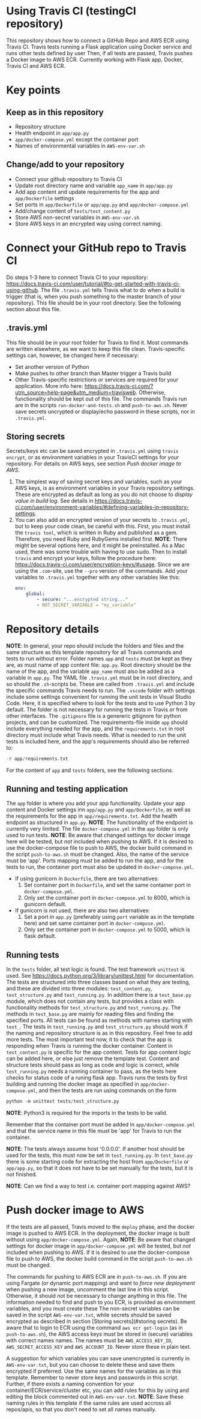 # Using Travis CI (testingCI repository)
This repository shows how to connect a GitHub Repo and AWS ECR using Travis CI. 
Travis tests running a Flask application using Docker service and runs other tests defined by user
Then, if all tests are passed, Travis pushes a Docker image to AWS ECR.
Currently working with Flask app, Docker, Travis CI and AWS ECR.

# Key points
## Keep as in this repository
- Repository structure
- Health endpoint in `app/app.py`
- `app/docker-compose.yml` except the container port
- Names of environmental variables in `AWS-env-var.sh`

## Change/add to your repository
- Connect your github repository to Travis CI
- Update root directory name and variable `app_name` in `app/app.py`
- Add app content and update requirements for the app and `app/Dockerfile` settings
- Set ports in `app/Dockerfile` or `app/app.py` and `app/docker-compose.yml`
- Add/change content of `tests/test_content.py`
- Store AWS non-secret variables in `AWS-env-var.sh`
- Store AWS keys in an encrypted way using correct naming.

# Connect your GitHub repo to Travis CI
Do steps 1-3 here to connect Travis CI to your repository: <https://docs.travis-ci.com/user/tutorial/#to-get-started-with-travis-ci-using-github>. The file `.travis.yml` tells Travis what to do when a build is trigger (that is, when you push something to the master branch of your repository). This file should be in your root directory. See the following section about this file.

## .travis.yml
This file should be in your root folder for Travis to find it. Most commands are written elsewhere, as we want to keep this file clean.
Travis-specific settings can, however, be changed here if necessary: 
- Set another version of Python
- Make pushes to other branch than Master trigger a Travis build
- Other Travis-specific restrictions or services are required for your application. More info here: <https://docs.travis-ci.com/?utm_source=help-page&utm_medium=travisweb>. 
Otherwise, functionality should be kept out of this file. The commands Travis run are in the scripts `run-docker-and-tests.sh` and `push-to-aws.sh`. Never save secrets uncrypted or display/echo password in these scripts, nor in `.travis.yml`. 
 
## Storing secrets
Secrets/keys etc can be saved encrypted in `.travis.yml` using `travis encrypt`, or as environment variables in your TravisCI settings for your repository. For details on AWS keys, see section *Push docker image to AWS*.
1. The simplest way of saving secret keys and variables, such as your AWS keys, is as environment variables in your Travis repository settings. These are encrypted as default as long as you do not choose to *display value in build log*. See details in <https://docs.travis-ci.com/user/environment-variables/#defining-variables-in-repository-settings>.
2. You can also add an encrypted version of your secrets to `.travis.yml`, but to keep your code clean, be careful with this. 
    First, you must install the `travis tool`, which is written in Ruby and published as a gem. Therefore, you need Ruby and RubyGems installed first. **NOTE**: There might be several options here, and it might be preinstalled. As a Mac used, there was some trouble with having to use sudo. 
    Then to install `travis` and encrypt your keys, follow the procedure here: <https://docs.travis-ci.com/user/encryption-keys/#usage>. Since we are using the `.com`-site, use the `--pro` version of the commands. 
    Add your variables to `.travis.yml` together with any other variables like this:
    ```yaml
    env:
        global:
            - secure: "...encrypted string..."
            - NOT_SECRET_VARIABLE = "my_variable"
    ```


# Repository details
**NOTE**: In general, your repo should include the folders and files and the same structure as this template repository for all Travis commands and tests to run without error. Folder names `app` and `tests` must be kept as they are, as must name of app content file: `app.py`. 
Root directory should be the name of the app, and the variable `app_name` must also be added as a variable in `app.py`.
The YAML file `.travis.yml` must be in root directory, and so should the `.sh`-scripts be. These are called from `.travis.yml` and include the specific commands Travis needs to run.
The `.vscode` folder with settings include some settings convenient for running the unit tests in Visual Studio Code. Here, it is specified where to look for the tests and to use Python 3 by default. The folder is not necessary for running the tests in Travis or from other interfaces.
The `.gitignore` file is a genereric gitignore for python projects, and can be customized. 
The requirements-file inside `app` should include everything needed for the app, and the `requirements.txt` in root directory must include what Travis needs. What is needed to run the unit tests is included here, and the app's requirements should also be referred to: 

```python
-r app/requirements.txt
```
For the content of `app` and `tests` folders, see the following sections.

## Running and testing application
The `app` folder is where you add your app functionality. Update your app content and Docker settings inn `app/app.py` and `app/Dockerfile`, as well as the requirements for the app in `app/requirements.txt`. Add the health endpoint as structured in `app.py`. **NOTE**: The functionality of the endpoint is currently very limited.
The file `docker-compose.yml` in the `app` folder is only used to run tests. **NOTE**: Be aware that changed settings for docker image here will be tested, but *not* included when pushing to AWS. If it is desired to use the docker-compose file to push to AWS, the docker build command in the script `push-to-aws.sh` must be changed. 
Also, the name of the service must be 'app'.
Ports mapping must be added to run the app, and for the tests to run, the container port must also be updated in `docker-compose.yml`. 
- If using gunicorn in `Dockerfile`, there are two alternatives: 
    1. Set container port in `Dockerfile`, and set the same container port in `docker-compose.yml`.  
    2. Only set the container port in `docker-compose.yml` to 8000, which is gunicorn default.
- If gunicorn is not used, there are also two alternatives: 
    1. Set a port in `app.py` (preferably using `port` variable as in the template here) and set same container port in `docker-compose.yml`. 
    2. Only set the container port in `docker-compose.yml` to 5000, which is flask default.


## Running tests

In the `tests` folder, all test logic is found. The test framework `unittest` is used. See <https://docs.python.org/3/library/unittest.html> for documentation. The tests are structured into three classes based on what they are testing, and these are divided into three modules: `test_content.py`, `test_structure.py` and `test_running.py`. In addition there is a `test_base.py` module, which does not contain any tests, but provides a class with functionality methods for `test_structure.py` and `test_running.py`. The methods in `test_base.py` are mainly for reading files and finding the specified ports.
All tests can be found as methods with names starting with `test_`. The tests in `test_running.py` and `test_structure.py` should work if the naming and repository structure is as in this repository. Feel free to add more tests. The most important test now, it to check that the app is responding when Travis is running the docker container. 
Content in `test_content.py` is specific for the app content. Tests for app content logic can be added here, or else just remove the template test. Content and structure tests should pass as long as code and logic is correct, while `test_running.py` needs a running container to pass, as the tests here checks for status code of a runing flask app.
Travis runs the tests by first building and running the docker image as specified in `app/docker-compose.yml`, and then the tests are run using commands on the form 

```python
python -m unittest tests/test_structure.py
```
**NOTE**: Python3 is required for the imports in the tests to be valid.

Remember that the container port must be added in `app/docker-compose.yml` and that the service name in this file must be 'app' for Travis to run the container.

**NOTE**: The tests always assume host '0.0.0.0'. If another host should be used for the tests, this must now be set in `test_running.py`. In `test_base.py` there is some starting code for extracting the host from `app/Dockerfile` or `app/app.py`, so that it does not have to be set manually for the tests, but it is not finished.

**NOTE**: Can we find a way to test i.e. container port mapping against AWS?

# Push docker image to AWS
If the tests are all passed, Travis moved to the `deploy` phase, and the docker image is pushed to AWS ECR. 
In the deployment, the docker image is built without using `app/docker-compose.yml`. Again, **NOTE**: Be aware that changed settings for docker image in `app/docker-compose.yml` will be tested, but *not* included when pushing to AWS. If it is desired to use the docker-compose file to push to AWS, the docker build command in the script `push-to-aws.sh` must be changed.

The commands for pushing to AWS ECR are in `push-to-aws.sh`. If you are using Fargate (or dynamic port mapping) and want to *force new deployment* when pushing a new image, uncomment the last line in this script. Otherwise, it should not be necessary to change anything in this file. The information needed to find and push to you ECR, is provided as environment variables, and you must create these The non-secret variables can be saved in the script `AWS-env-var.txt`, while secrets should be saved encrypted as described in section [Storing secrets](#storing secrets). Be aware that to login to ECR using the command `aws ecr get-login` (as in `push-to-aws.sh`), the AWS access keys must be stored in (secure) variables with correct names names. The names must be `AWS_ACCESS_KEY_ID`, `AWS_SECRET_ACCESS_KEY` and `AWS_ACCOUNT_ID`. Never store these in plain text.

A suggestion for which variables you can save unencrypted is currently in `AWS-env-var.txt`, but you can choose to delete these and save them encrypted if preferred. Use the same names for the variables as in this template. Remember to never store keys and passwords in this script. Further, if there exists a naming convention for your container/ECR/service/cluster etc, you can add rules for this by using and editing the block commented out in `AWS-env-var.txt`. **NOTE**: Save these naming rules in this template if the same rules are used accross all repos/apis, so that you don't need to set all names manually. 





